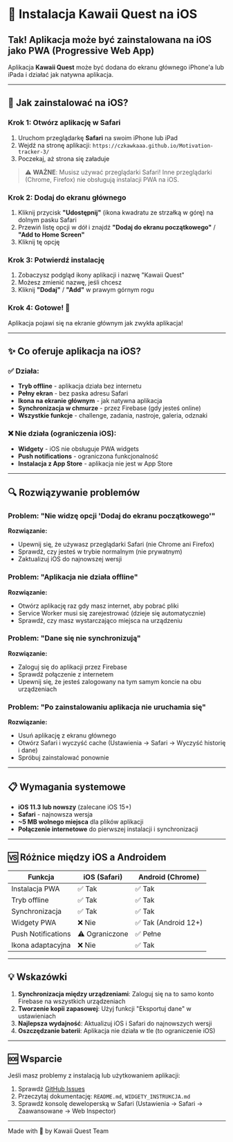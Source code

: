 # 📱 Instalacja Kawaii Quest na iOS

## Tak! Aplikacja może być zainstalowana na iOS jako PWA (Progressive Web App)

Aplikacja **Kawaii Quest** może być dodana do ekranu głównego iPhone'a lub iPada i działać jak natywna aplikacja.

---

## 🚀 Jak zainstalować na iOS?

### Krok 1: Otwórz aplikację w Safari
1. Uruchom przeglądarkę **Safari** na swoim iPhone lub iPad
2. Wejdź na stronę aplikacji: `https://czkawkaaa.github.io/Motivation-tracker-3/`
3. Poczekaj, aż strona się załaduje

> ⚠️ **WAŻNE**: Musisz używać przeglądarki Safari! Inne przeglądarki (Chrome, Firefox) nie obsługują instalacji PWA na iOS.

### Krok 2: Dodaj do ekranu głównego
1. Kliknij przycisk **"Udostępnij"** (ikona kwadratu ze strzałką w górę) na dolnym pasku Safari
2. Przewiń listę opcji w dół i znajdź **"Dodaj do ekranu początkowego"** / **"Add to Home Screen"**
3. Kliknij tę opcję

### Krok 3: Potwierdź instalację
1. Zobaczysz podgląd ikony aplikacji i nazwę "Kawaii Quest"
2. Możesz zmienić nazwę, jeśli chcesz
3. Kliknij **"Dodaj"** / **"Add"** w prawym górnym rogu

### Krok 4: Gotowe! 🎉
Aplikacja pojawi się na ekranie głównym jak zwykła aplikacja!

---

## ✨ Co oferuje aplikacja na iOS?

### ✅ Działa:
- **Tryb offline** - aplikacja działa bez internetu
- **Pełny ekran** - bez paska adresu Safari
- **Ikona na ekranie głównym** - jak natywna aplikacja
- **Synchronizacja w chmurze** - przez Firebase (gdy jesteś online)
- **Wszystkie funkcje** - challenge, zadania, nastroje, galeria, odznaki

### ❌ Nie działa (ograniczenia iOS):
- **Widgety** - iOS nie obsługuje PWA widgets
- **Push notifications** - ograniczona funkcjonalność
- **Instalacja z App Store** - aplikacja nie jest w App Store

---

## 🔍 Rozwiązywanie problemów

### Problem: "Nie widzę opcji 'Dodaj do ekranu początkowego'"
**Rozwiązanie:** 
- Upewnij się, że używasz przeglądarki Safari (nie Chrome ani Firefox)
- Sprawdź, czy jesteś w trybie normalnym (nie prywatnym)
- Zaktualizuj iOS do najnowszej wersji

### Problem: "Aplikacja nie działa offline"
**Rozwiązanie:**
- Otwórz aplikację raz gdy masz internet, aby pobrać pliki
- Service Worker musi się zarejestrować (dzieje się automatycznie)
- Sprawdź, czy masz wystarczająco miejsca na urządzeniu

### Problem: "Dane się nie synchronizują"
**Rozwiązanie:**
- Zaloguj się do aplikacji przez Firebase
- Sprawdź połączenie z internetem
- Upewnij się, że jesteś zalogowany na tym samym koncie na obu urządzeniach

### Problem: "Po zainstalowaniu aplikacja nie uruchamia się"
**Rozwiązanie:**
- Usuń aplikację z ekranu głównego
- Otwórz Safari i wyczyść cache (Ustawienia → Safari → Wyczyść historię i dane)
- Spróbuj zainstalować ponownie

---

## 📋 Wymagania systemowe

- **iOS 11.3 lub nowszy** (zalecane iOS 15+)
- **Safari** - najnowsza wersja
- **~5 MB wolnego miejsca** dla plików aplikacji
- **Połączenie internetowe** do pierwszej instalacji i synchronizacji

---

## 🆚 Różnice między iOS a Androidem

| Funkcja | iOS (Safari) | Android (Chrome) |
|---------|--------------|------------------|
| Instalacja PWA | ✅ Tak | ✅ Tak |
| Tryb offline | ✅ Tak | ✅ Tak |
| Synchronizacja | ✅ Tak | ✅ Tak |
| Widgety PWA | ❌ Nie | ✅ Tak (Android 12+) |
| Push Notifications | ⚠️ Ograniczone | ✅ Pełne |
| Ikona adaptacyjna | ❌ Nie | ✅ Tak |

---

## 💡 Wskazówki

1. **Synchronizacja między urządzeniami**: Zaloguj się na to samo konto Firebase na wszystkich urządzeniach
2. **Tworzenie kopii zapasowej**: Użyj funkcji "Eksportuj dane" w ustawieniach
3. **Najlepsza wydajność**: Aktualizuj iOS i Safari do najnowszych wersji
4. **Oszczędzanie baterii**: Aplikacja nie działa w tle (to ograniczenie iOS)

---

## 🆘 Wsparcie

Jeśli masz problemy z instalacją lub użytkowaniem aplikacji:
1. Sprawdź [GitHub Issues](https://github.com/czkawkaaa/Motivation-tracker-3/issues)
2. Przeczytaj dokumentację: `README.md`, `WIDGETY_INSTRUKCJA.md`
3. Sprawdź konsolę deweloperską w Safari (Ustawienia → Safari → Zaawansowane → Web Inspector)

---

Made with 💖 by Kawaii Quest Team
